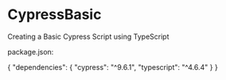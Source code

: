 # CypressBasic
Creating a Basic Cypress Script using TypeScript


package.json:

{
  "dependencies": {
    "cypress": "^9.6.1",
    "typescript": "^4.6.4"
  }
}

